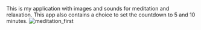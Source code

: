 This is my application with images and sounds for meditation and relaxation. This app also contains a choice to set the countdown to 5 and 10 minutes.
![meditation_first](https://user-images.githubusercontent.com/91973134/146684033-f71cc629-becb-4fd4-8c02-3e931a4b98c6.jpg)
